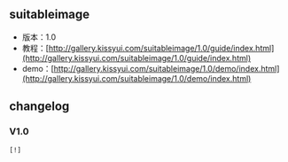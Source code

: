 ## suitableimage

* 版本：1.0
* 教程：[http://gallery.kissyui.com/suitableimage/1.0/guide/index.html](http://gallery.kissyui.com/suitableimage/1.0/guide/index.html)
* demo：[http://gallery.kissyui.com/suitableimage/1.0/demo/index.html](http://gallery.kissyui.com/suitableimage/1.0/demo/index.html)

## changelog

### V1.0

    [!]


